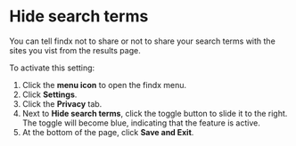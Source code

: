 # Hide search terms

You can tell findx not to share or not to share your search terms with the sites you vist from the results page.


To activate this setting:


1. Click the **menu icon** to open the findx menu.
2. Click **Settings**.
3. Click the **Privacy** tab.
4. Next to **Hide search terms**, click the toggle button to slide it to the right. The toggle will become blue, indicating that the feature is active.
5. At the bottom of the page, click **Save and Exit**.
